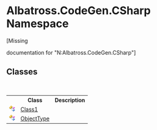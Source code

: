# Albatross.CodeGen.CSharp Namespace
 

\[Missing <summary> documentation for "N:Albatross.CodeGen.CSharp"\]


## Classes
&nbsp;<table><tr><th></th><th>Class</th><th>Description</th></tr><tr><td>![Public class](media/pubclass.gif "Public class")</td><td><a href="F8906B56.md">Class1</a></td><td /></tr><tr><td>![Public class](media/pubclass.gif "Public class")</td><td><a href="F5A8AC2F.md">ObjectType</a></td><td /></tr></table>&nbsp;
